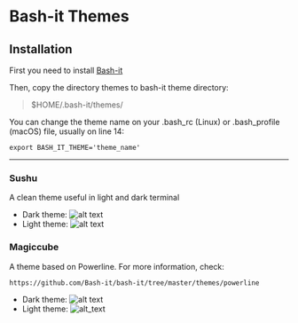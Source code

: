 # Bash-it Themes

## Installation

First you need to install [Bash-it](https://github.com/Bash-it/bash-it)

Then, copy the directory themes to bash-it theme directory:

> $HOME/.bash-it/themes/

You can change the theme name on your .bash_rc (Linux) or .bash_profile (macOS) file, usually on line 14:

````export BASH_IT_THEME='theme_name'````

----

### Sushu
A clean theme useful in light and dark terminal

- Dark theme: ![alt text](https://raw.githubusercontent.com/renanliraj/bash-it-themes/main/sushu/sushu_dark.png)
- Light theme: ![alt text](https://raw.githubusercontent.com/renanliraj/bash-it-themes/main/sushu/sushu_light.png)

### Magiccube
A theme based on Powerline. For more information, check:

````https://github.com/Bash-it/bash-it/tree/master/themes/powerline````

- Dark theme: ![alt text](https://raw.githubusercontent.com/renanliraj/bash-it-themes/main/magiccube/magiccube_dark.png)
- Light theme: ![alt_text](https://raw.githubusercontent.com/renanliraj/bash-it-themes/main/magiccube/magiccube_light.png)
